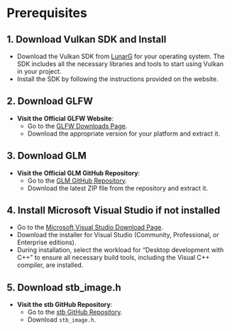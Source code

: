 # Prerequisites 

## 1. Download Vulkan SDK and Install
- Download the Vulkan SDK from [LunarG](https://vulkan.lunarg.com/sdk/home) for your operating system. The SDK includes all the necessary libraries and tools to start using Vulkan in your project.
- Install the SDK by following the instructions provided on the website.

## 2. Download GLFW
- **Visit the Official GLFW Website**:
   - Go to the [GLFW Downloads Page](https://www.glfw.org/download.html).
   - Download the appropriate version for your platform and extract it.

## 3. Download GLM
- **Visit the Official GLM GitHub Repository**:
   - Go to the [GLM GitHub Repository](https://github.com/g-truc/glm/tags).
   - Download the latest ZIP file from the repository and extract it.

## 4. Install Microsoft Visual Studio if not installed

- Go to the [Microsoft Visual Studio Download Page](https://visualstudio.microsoft.com/downloads/).
- Download the installer for Visual Studio (Community, Professional, or Enterprise editions).
- During installation, select the workload for “Desktop development with C++” to ensure all necessary build tools, including the Visual C++ compiler, are installed.
 
## 5. Download stb_image.h
- **Visit the stb GitHub Repository**:
  - Go to the [stb GitHub Repository](https://github.com/nothings/stb/blob/master/stb_image.h).
  - Download `stb_image.h`.
